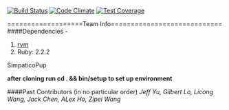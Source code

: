 [![Build Status](https://travis-ci.org/hyu596/Simpatico-Pup.svg?branch=master)](https://travis-ci.org/hyu596/Simpatico-Pup) [![Code Climate](https://codeclimate.com/github/hyu596/Simpatico-Pup/badges/gpa.svg)](https://codeclimate.com/github/hyu596/Simpatico-Pup) [![Test Coverage](https://codeclimate.com/github/hyu596/Simpatico-Pup/badges/coverage.svg)](https://codeclimate.com/github/hyu596/Simpatico-Pup/coverage)


===================Team Info============================
####Dependencies - 
  1. [rvm](https://rvm.io)
  2. Ruby: 2.2.2

SimpaticoPup

**after cloning run cd . && bin/setup to set up environment**


####Past Contributors (in no particular order)
*Jeff Yu, Gilbert Lo, Licong Wang, Jack Chen, ALex Ho, Zipei Wang*


